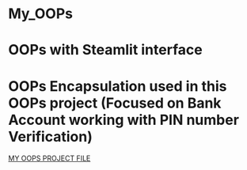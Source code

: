 # My_OOPs
# OOPs with Steamlit interface
# OOPs Encapsulation used in this OOPs project (Focused on Bank Account working with PIN number Verification)
[MY OOPS PROJECT FILE](Bank_app.py)
